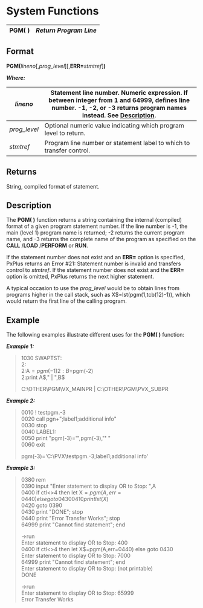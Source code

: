 # System Functions

**PGM( )** |  **_Return Program Line_**  
---|---  
  
##  Format

**PGM(**_lineno_[,_prog_level_][,**ERR=**_stmtref_]**)**  
  
**_Where:_**

_lineno_ |  Statement line number. Numeric expression. If between integer from 1 and 64999, defines line number. -1, -2, or -3 returns program names instead. See **[Description](pgm.htm#Mark4)**.  
---|---  
_prog_level_ |  Optional numeric value indicating which program level to return.  
_stmtref_ |  Program line number or statement label to which to transfer control.  
  
##  Returns

String, compiled format of statement.

##  Description

The **PGM( )** function returns a string containing the internal (compiled) format of a given program statement number. If the line number is -1, the main (level 1) program name is returned; -2 returns the current program name, and -3 returns the complete name of the program as specified on the **CALL** /**LOAD** /**PERFORM** or **RUN**.

If the statement number does not exist and an **ERR=** option is specified, PxPlus returns an Error #21: Statement number is invalid and transfers control to _stmtref_. If the statement number does not exist and the **ERR=** option is omitted, PxPlus returns the next higher statement.

A typical occasion to use the _prog_level_ would be to obtain lines from programs higher in the call stack, such as X$=lst(pgm(1,tcb(12)-1)), which would return the first line of the calling program.

##  Example

The following examples illustrate different uses for the **PGM( )** function:

**_Example 1:_**

> 1030 SWAPTST:  
>  2:  
>  2:A$=pgm(-1)  
>  2:B$=pgm(-2)  
>  2:print A$," | ",B$  
>   
>  C:\OTHER\PGM\VX_MAINPR | C:\OTHER\PGM\PVX_SUBPR

**_Example 2:_**

> 0010 ! testpgm.-3  
>  0020 call pgn+";label1;additional info"  
>  0030 stop  
>  0040 LABEL1:  
>  0050 print "pgm(-3)='",pgm(-3),"**'** "  
>  0060 exit  
>   
> pgm(-3)='C:\PVX\testpgm.-3;label1;additional info'

**_Example 3:_**

> 0380 rem  
>  0390 input "Enter statement to display OR <F4> to Stop: ",A  
>  0400 if ctl<>4 then let X$=pgm(A,err=0440) else goto 0430  
>  0410 print lst(X$)  
>  0420 goto 0390  
>  0430 print "DONE"; stop  
>  0440 print "Error Transfer Works"; stop  
>  64999 print "Cannot find statement"; end  
>   
>  ->run  
>  Enter statement to display OR <F4> to Stop: 400  
>  0400 if ctl<>4 then let X$=pgm(A,err=0440) else goto 0430  
>  Enter statement to display OR <F4> to Stop: 7000  
>  64999 print "Cannot find statement"; end  
>  Enter statement to display OR <F4> to Stop: <F4> (not printable)  
>  DONE  
>   
>  ->run  
>  Enter statement to display OR <F4> to Stop: 65999  
>  Error Transfer Works

